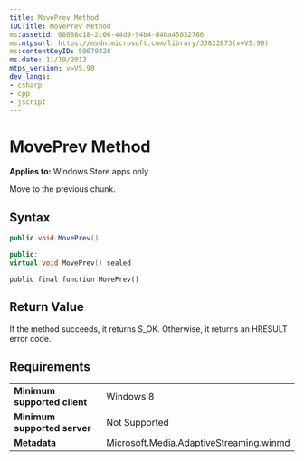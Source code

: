 ```yaml
---
title: MovePrev Method
TOCTitle: MovePrev Method
ms:assetid: 08088c18-2c06-44d9-94b4-d40a45032766
ms:mtpsurl: https://msdn.microsoft.com/library/JJ822673(v=VS.90)
ms:contentKeyID: 50079428
ms.date: 11/19/2012
mtps_version: v=VS.90
dev_langs:
- csharp
- cpp
- jscript
---
```


# MovePrev Method

**Applies to:** Windows Store apps only

Move to the previous chunk.

## Syntax

```csharp
public void MovePrev()
```

```cpp
public:
virtual void MovePrev() sealed
```

```jscript
public final function MovePrev()
```

## Return Value

If the method succeeds, it returns S\_OK. Otherwise, it returns an HRESULT error code.

## Requirements

|||
|--- |--- |
|**Minimum supported client**|Windows 8|
|**Minimum supported server**|Not Supported|
|**Metadata**|Microsoft.Media.AdaptiveStreaming.winmd|
